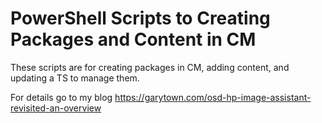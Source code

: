 # PowerShell Scripts to Creating Packages and Content in CM

These scripts are for creating packages in CM, adding content, and updating a TS to manage them.

For details go to my blog
https://garytown.com/osd-hp-image-assistant-revisited-an-overview
